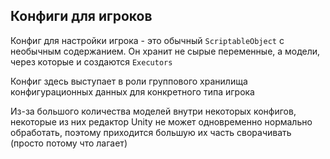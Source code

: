 ﻿## Конфиги для игроков

Конфиг для настройки игрока - это обычный `ScriptableObject` с необычным содержанием. Он хранит не сырые переменные,
а модели, через которые и создаются `Executors`

Конфиг здесь выступает в роли группового хранилища конфигурационных данных для конкретного типа игрока

Из-за большого количества моделей внутри некоторых конфигов, некоторые из них редактор Unity не может 
одновременно нормально обработать, поэтому приходится большую их часть сворачивать (просто потому что лагает)
